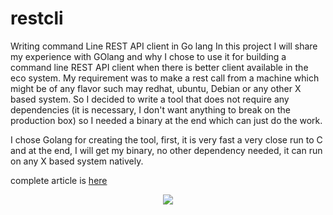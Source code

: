 # restcli
Writing command Line REST API client in Go lang
  In this project I will share my experience with GOlang and why I chose to use it for building a command line REST API client when there is better client available in the eco system. My requirement was to make a rest call from a machine which might be of any flavor such may redhat, ubuntu, Debian or any other X based system. So I decided to write a tool that does not require any dependencies (it is necessary, I don't want anything to break on the production box) so I needed a binary at the end which can just do the work.

  I chose Golang for creating the tool, first, it is very fast a very close run to C and at the end, I will get my binary, no other dependency needed, it can run on any X based system natively. 
  
  complete article is [here](https://www.linkedin.com/pulse/writing-command-line-rest-api-client-go-lang-ishwar-sawale)
<p align="center">
<img src="https://user-images.githubusercontent.com/15515106/30020824-ecbfd652-9182-11e7-842b-8b4bb6993064.PNG">
</p>
